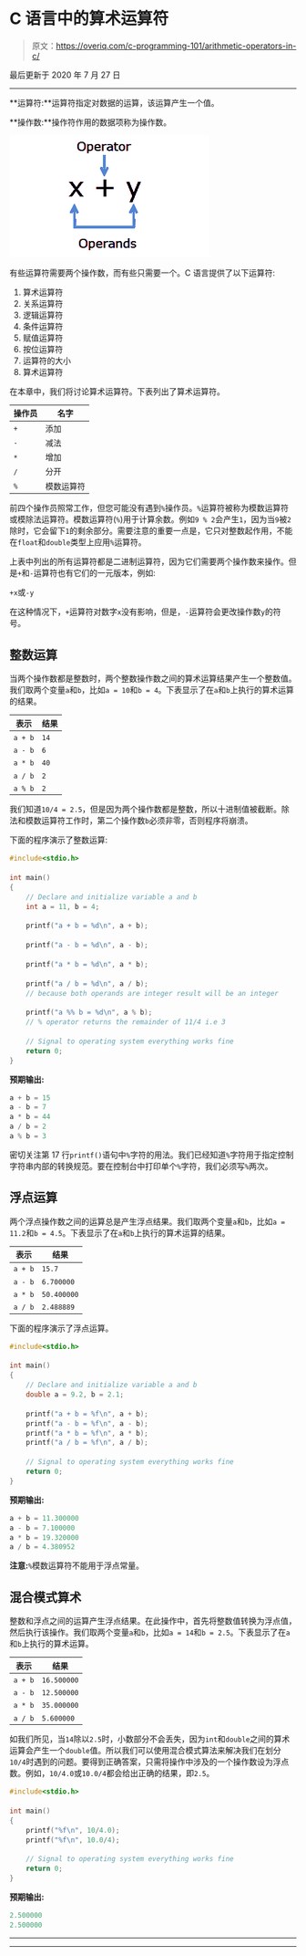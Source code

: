 # C 语言中的算术运算符

> 原文：<https://overiq.com/c-programming-101/arithmetic-operators-in-c/>

最后更新于 2020 年 7 月 27 日

* * *

**运算符:**运算符指定对数据的运算，该运算产生一个值。

**操作数:**操作符作用的数据项称为操作数。

![](img/3eeca4e2f6d8d7c10ad523dc830f7943.png)

有些运算符需要两个操作数，而有些只需要一个。C 语言提供了以下运算符:

1.  算术运算符
2.  关系运算符
3.  逻辑运算符
4.  条件运算符
5.  赋值运算符
6.  按位运算符
7.  运算符的大小
8.  算术运算符

在本章中，我们将讨论算术运算符。下表列出了算术运算符。

| 操作员 | 名字 |
| --- | --- |
| `+` | 添加 |
| `-` | 减法 |
| `*` | 增加 |
| `/` | 分开 |
| `%` | 模数运算符 |

前四个操作员照常工作，但您可能没有遇到`%`操作员。`%`运算符被称为模数运算符或模除法运算符。模数运算符(`%`)用于计算余数。例如`9 % 2`会产生`1`，因为当`9`被`2`除时，它会留下`1`的剩余部分。需要注意的重要一点是，它只对整数起作用，不能在`float`和`double`类型上应用`%`运算符。

上表中列出的所有运算符都是二进制运算符，因为它们需要两个操作数来操作。但是`+`和`-`运算符也有它们的一元版本，例如:

`+x`或`-y`

在这种情况下，`+`运算符对数字`x`没有影响，但是，`-`运算符会更改操作数`y`的符号。

## 整数运算

当两个操作数都是整数时，两个整数操作数之间的算术运算结果产生一个整数值。我们取两个变量`a`和`b`，比如`a = 10`和`b = 4`。下表显示了在`a`和`b`上执行的算术运算的结果。

| 表示 | 结果 |
| --- | --- |
| `a + b` | `14` |
| `a - b` | `6` |
| `a * b` | `40` |
| `a / b` | `2` |
| `a % b` | `2` |

我们知道`10/4 = 2.5`，但是因为两个操作数都是整数，所以十进制值被截断。除法和模数运算符工作时，第二个操作数`b`必须非零，否则程序将崩溃。

下面的程序演示了整数运算:

```c
#include<stdio.h>

int main()
{
    // Declare and initialize variable a and b
    int a = 11, b = 4;

    printf("a + b = %d\n", a + b);

    printf("a - b = %d\n", a - b);

    printf("a * b = %d\n", a * b);

    printf("a / b = %d\n", a / b);
    // because both operands are integer result will be an integer

    printf("a %% b = %d\n", a % b);
    // % operator returns the remainder of 11/4 i.e 3

    // Signal to operating system everything works fine
    return 0;
}

```

**预期输出:**

```c
a + b = 15
a - b = 7
a * b = 44
a / b = 2
a % b = 3

```

密切关注第 17 行`printf()`语句中`%`字符的用法。我们已经知道`%`字符用于指定控制字符串内部的转换规范。要在控制台中打印单个`%`字符，我们必须写`%`两次。

## 浮点运算

两个浮点操作数之间的运算总是产生浮点结果。我们取两个变量`a`和`b`，比如`a = 11.2`和`b = 4.5`。下表显示了在`a`和`b`上执行的算术运算的结果。

| 表示 | 结果 |
| --- | --- |
| `a + b` | `15.7` |
| `a - b` | `6.700000` |
| `a * b` | `50.400000` |
| `a / b` | `2.488889` |

下面的程序演示了浮点运算。

```c
#include<stdio.h>

int main()
{
    // Declare and initialize variable a and b
    double a = 9.2, b = 2.1;

    printf("a + b = %f\n", a + b);
    printf("a - b = %f\n", a - b);
    printf("a * b = %f\n", a * b);
    printf("a / b = %f\n", a / b);

    // Signal to operating system everything works fine
    return 0;
}

```

**预期输出:**

```c
a + b = 11.300000
a - b = 7.100000
a * b = 19.320000
a / b = 4.380952

```

**注意:**`%`模数运算符不能用于浮点常量。

## 混合模式算术

整数和浮点之间的运算产生浮点结果。在此操作中，首先将整数值转换为浮点值，然后执行该操作。我们取两个变量`a`和`b`，比如`a = 14`和`b = 2.5`。下表显示了在`a`和`b`上执行的算术运算。

| 表示 | 结果 |
| --- | --- |
| `a + b` | `16.500000` |
| `a - b` | `12.500000` |
| `a * b` | `35.000000` |
| `a / b` | `5.600000` |

如我们所见，当`14`除以`2.5`时，小数部分不会丢失，因为`int`和`double`之间的算术运算会产生一个`double`值。所以我们可以使用混合模式算法来解决我们在划分`10/4`时遇到的问题。要得到正确答案，只需将操作中涉及的一个操作数设为浮点数。例如，`10/4.0`或`10.0/4`都会给出正确的结果，即`2.5`。

```c
#include<stdio.h>

int main()
{
    printf("%f\n", 10/4.0);
    printf("%f\n", 10.0/4);

    // Signal to operating system everything works fine
    return 0;
}

```

**预期输出:**

```c
2.500000
2.500000

```

* * *

* * *